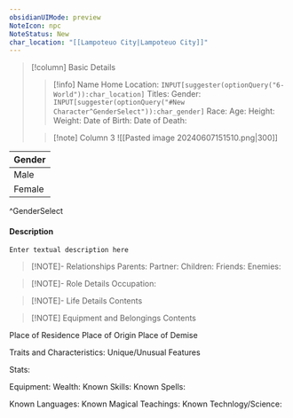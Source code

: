 ```yaml
---
obsidianUIMode: preview
NoteIcon: npc
NoteStatus: New
char_location: "[[Lampoteuo City|Lampoteuo City]]"
---
```



> [!column] Basic Details
>> [!info] Name
>> Home Location: `INPUT[suggester(optionQuery("6-World")):char_location]` 
>> Titles:
>> Gender: `INPUT[suggester(optionQuery("#New Character^GenderSelect")):char_gender]`
>> Race:
>> Age:
>> Height:
>> Weight:
>> Date of Birth:
>> Date of Death:
>
>> [!note] Column 3
>> ![[Pasted image 20240607151510.png|300]]



| Gender |
| ------ |
| Male   |
| Female |
^GenderSelect



#### Description
`Enter textual description here`

> [!NOTE]- Relationships
> Parents:
> Partner:
> Children:
> Friends:
> Enemies:

> [!NOTE]- Role Details
> Occupation:

> [!NOTE]- Life Details
> Contents

> [!NOTE] Equipment and Belongings
> Contents


Place of Residence
Place of Origin
Place of Demise

Traits and Characteristics:
Unique/Unusual Features

Stats:

Equipment:
Wealth:
Known Skills:
Known Spells:

Known Languages:
Known Magical Teachings:
Known Technlogy/Science:

